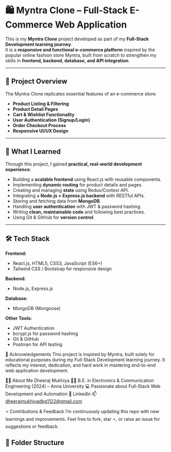 # 🛍️ Myntra Clone – Full-Stack E-Commerce Web Application

This is my **Myntra Clone** project developed as part of my **Full-Stack Development learning journey**.  
It is a **responsive and functional e-commerce platform** inspired by the popular online fashion store Myntra, built from scratch to strengthen my skills in **frontend, backend, database, and API integration**.

---

## 🚀 Project Overview

The Myntra Clone replicates essential features of an e-commerce store:
- **Product Listing & Filtering**
- **Product Detail Pages**
- **Cart & Wishlist Functionality**
- **User Authentication (Signup/Login)**
- **Order Checkout Process**
- **Responsive UI/UX Design**

---

## 🧠 What I Learned

Through this project, I gained **practical, real-world development experience**:
- Building a **scalable frontend** using React.js with reusable components.
- Implementing **dynamic routing** for product details and pages.
- Creating and managing **state** using Redux/Context API.
- Integrating a **Node.js + Express.js backend** with RESTful APIs.
- Storing and fetching data from **MongoDB**.
- Handling **user authentication** with JWT & password hashing.
- Writing **clean, maintainable code** and following best practices.
- Using Git & GitHub for **version control**.

---

## 🛠 Tech Stack

**Frontend:**
- React.js, HTML5, CSS3, JavaScript (ES6+)
- Tailwind CSS / Bootstrap for responsive design

**Backend:**
- Node.js, Express.js

**Database:**
- MongoDB (Mongoose)

**Other Tools:**
- JWT Authentication
- bcrypt.js for password hashing
- Git & GitHub
- Postman for API testing

🙌 Acknowledgements
This project is inspired by Myntra, built solely for educational purposes during my Full-Stack Development learning journey. It reflects my interest, dedication, and hard work in mastering end-to-end web application development.

🙋‍♂️ About Me
Dheeraj Mukhiya
👨‍🎓 B.E. in Electronics & Communication Engineering (2024) – Anna University
💻 Passionate about Full-Stack Web Development and Automation
🔗 LinkedIn
📫 dheerajmukhiyadbg1122@gmail.com

⭐ Contributions & Feedback
I’m continuously updating this repo with new learnings and improvements. Feel free to fork, star ⭐, or raise an issue for suggestions or feedback.

## 📂 Folder Structure

